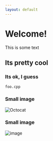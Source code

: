 ```yaml
---
layout: default
---
```


# Welcome!
This is some text

## Its pretty cool

### Its ok, I guess

```foo.cpp```

### Small image

![Octocat](https://github.githubassets.com/images/icons/emoji/octocat.png)

### Small image

![image](logo.png)
